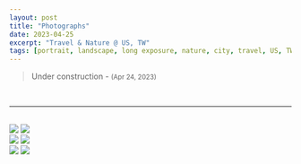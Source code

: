 ```yaml
---
layout: post
title: "Photographs"
date: 2023-04-25
excerpt: "Travel & Nature @ US, TW"
tags: [portrait, landscape, long exposure, nature, city, travel, US, TW]
---
```


> Under construction - <small>(Apr 24, 2023)</small> <br/>

<br/>

<!-- <select id="country">
    <option value="">Country &hellip; &nbsp; &nbsp; &nbsp; &nbsp; &nbsp;</option>
    <option value="all">ALL&nbsp;</option>
    <option value="tw">TW&nbsp;</option>
    <option value="us">US&nbsp;</option>
</select> &nbsp; or &nbsp; 
<select id="area">
    <option value="">Area &hellip; &nbsp;</option>
    <option value="">===== TW =====</option>
    <option value="yilan">Yilan&nbsp;</option>
    <option value="Hualien">Hualien&nbsp;</option>
    <option value="Taitung">Taitung&nbsp;</option>
    <option value="Tainan">Tainan&nbsp;</option>
    <option value="">===== US =====</option>
    <option value="ym">Yosemite&nbsp;</option>
    <option value="gc">Grand Canyon&nbsp;</option>
    <option value="in">Indiana&nbsp;</option>
    <option value="sea">Seattle&nbsp;</option>
    <option value="sd">San Diego&nbsp;</option>
    <option value="la">Los Angeles&nbsp;</option>
    <option value="ny">New York City&nbsp;</option>
    <option value="lv">Las Vegas&nbsp;</option>
    <option value="sf">Sanfrancisco&nbsp;</option>
    <option value="chi">Chicago&nbsp;</option>
</select> -->
<hr>
<br/>
<div class="row-photo">
  <div class="column-photo">
    <img src="https://res.cloudinary.com/yylou/image/upload/t_gallery/car-interior-design">
    <img src="https://res.cloudinary.com/yylou/image/upload/v1682488329/samples/ecommerce/analog-classic.jpg">
  </div>
  <div class="column-photo">
    <img src="https://res.cloudinary.com/yylou/image/upload/t_gallery/cld-sample">
    <img src="https://res.cloudinary.com/demo/image/upload/w_300/sample">
  </div>
  <div class="column-photo">
    <img src="https://res.cloudinary.com/yylou/image/upload/t_gallery/cat">
    <img src="https://res.cloudinary.com/yylou/image/upload/t_gallery/v1682488338/samples/ecommerce/leather-bag-gray">
  </div>
</div>

<br/>